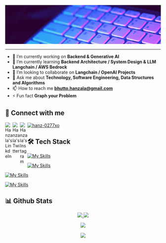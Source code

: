 <img alt=Programming width=100% height=10% src="Hero Banner.gif">
<hr></hr>

- 🔭 I’m currently working on **Backend & Generative AI**
- 🌱 I’m currently learning **Backend Architecture / System Design & LLM Langchain / AWS Bedrock**
- 👯 I’m looking to collaborate on **Langchain / OpenAI Projects**
- 💬 Ask me about **Technology, Software Engineering, Data Structures and Algorithms**
- 📫 How to reach me **bhutto.hanzala@gmail.com**
- ⚡ Fun fact **Graph your Problem**

## 🔗 Connect with me
<p align="left">
<a href="https://linkedin.com/in/hanzala-bhutto-a10936234">
  <img align="left" alt="Hanzala's LinkdeIn" width="24px" src="https://cdn.simpleicons.org/linkedin/C2C2C4" />
</a>
<a href="https://twitter.com/hanzala_bhutto">
  <img align="left" alt="Hanzala's Twitter" width="24px" src="https://cdn.simpleicons.org/x/C2C2C4" />
</a>
<a href="https://www.instagram.com/hanz.bhutto">
  <img align="left" alt="Hanzala's Instagram" width="24px" src="https://cdn.simpleicons.org/instagram/C2C2C4" />
</a>
<a href="https://www.leetcode.com/hanz-0277xo" target="blank"><img align="center" src="https://raw.githubusercontent.com/rahuldkjain/github-profile-readme-generator/master/src/images/icons/Social/leet-code.svg" alt="hanz-0277xo" height="30" width="40" /></a>
</p>

## 🛠️ Tech Stack

[![My Skills](https://skillicons.dev/icons?i=js,ts,py,java,cpp&theme=dark)](https://skillicons.dev)

[![My Skills](https://skillicons.dev/icons?i=html,css,bootstrap,tailwind,react,next,angular,threejs,redux&theme=dark)](https://skillicons.dev)

[![My Skills](https://skillicons.dev/icons?i=nodejs,express,nest,sqlite,mysql,postgres,mongodb&theme=dark)](https://skillicons.dev)

[![My Skills](https://skillicons.dev/icons?i=docker,git,linux,vscode,visualstudio,replit,powershell,jest,postman,figma&theme=dark)](https://skillicons.dev)


## 📊 Github Stats

<p align="center">
<a href="https://github.com/hanzala-bhutto">
<!--   <img height="180em" src="https://git-hub-stats-bay.vercel.app/api?username=hanzala-bhutto&show_icons=true&theme=radical&include_all_commits=true"/> -->
  <img height="180em" src="https://github-readme-stats-eight-theta.vercel.app/api?username=hanzala-bhutto&show_icons=true&theme=radical&include_all_commits=true&count_private=true"/>

  <img height="180em" src="https://github-readme-stats-eight-theta.vercel.app/api/top-langs/?username=hanzala-bhutto&layout=compact&langs_count=8&theme=radical"/>
</a>
</p>

<p align="center">
<a href="https://github.com/hanzala-bhutto">
  <img height="180em" src="https://nirzak-streak-stats.vercel.app/?user=hanzala-bhutto&theme=radical"/>
</a>
</p>

<p align="center">
<a href="https://github.com/hanzala-bhutto">
  <img height="180em" src="https://leetcard.jacoblin.cool/Hanz-0277xO?theme=dark"/>
</a>
</p>
